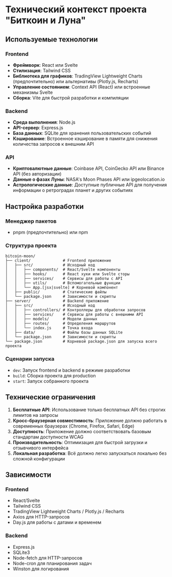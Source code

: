 # Технический контекст проекта "Биткоин и Луна"

## Используемые технологии

### Frontend
- **Фреймворк**: React или Svelte
- **Стилизация**: Tailwind CSS
- **Библиотека для графиков**: TradingView Lightweight Charts (предпочтительно) или альтернативы (Plotly.js, Recharts)
- **Управление состоянием**: Context API (React) или встроенные механизмы Svelte
- **Сборка**: Vite для быстрой разработки и компиляции

### Backend
- **Среда выполнения**: Node.js
- **API-сервер**: Express.js
- **База данных**: SQLite для хранения пользовательских событий
- **Кэширование**: Встроенное кэширование в памяти для снижения количества запросов к внешним API

### API
- **Криптовалютные данные**: Coinbase API, CoinGecko API или Binance API (без авторизации)
- **Данные о фазах Луны**: NASA's Moon Phases API или ipgeolocation.io
- **Астрологические данные**: Доступные публичные API для получения информации о ретроградах планет и других событиях

## Настройка разработки

### Менеджер пакетов
- pnpm (предпочтительно) или npm

### Структура проекта
```
bitcoin-moon/
├── client/              # Frontend приложение
│   ├── src/             # Исходный код
│   │   ├── components/  # React/Svelte компоненты
│   │   ├── hooks/       # React хуки или Svelte сторы
│   │   ├── services/    # Сервисы для работы с API
│   │   ├── utils/       # Вспомогательные функции
│   │   └── App.[jsx|svelte] # Корневой компонент
│   ├── public/          # Статические файлы
│   └── package.json     # Зависимости и скрипты
├── server/              # Backend приложение
│   ├── src/             # Исходный код
│   │   ├── controllers/ # Контроллеры для обработки запросов
│   │   ├── services/    # Сервисы для работы с внешними API
│   │   ├── models/      # Модели данных
│   │   ├── routes/      # Определения маршрутов
│   │   └── index.js     # Точка входа
│   ├── data/            # Файлы базы данных SQLite
│   └── package.json     # Зависимости и скрипты
└── package.json         # Корневой package.json для запуска всего проекта
```

### Сценарии запуска
- `dev`: Запуск frontend и backend в режиме разработки
- `build`: Сборка проекта для production
- `start`: Запуск собранного проекта

## Технические ограничения

1. **Бесплатные API**: Использование только бесплатных API без строгих лимитов на запросы
2. **Кросс-браузерная совместимость**: Приложение должно работать в современных браузерах (Chrome, Firefox, Safari, Edge)
3. **Доступность**: Приложение должно соответствовать базовым стандартам доступности WCAG
4. **Производительность**: Оптимизация для быстрой загрузки и отзывчивого интерфейса
5. **Локальная разработка**: Всё должно легко запускаться локально без сложной конфигурации

## Зависимости

### Frontend
- React/Svelte
- Tailwind CSS
- TradingView Lightweight Charts / Plotly.js / Recharts
- Axios для HTTP-запросов
- Day.js для работы с датами и временем

### Backend
- Express.js
- SQLite3
- Node-fetch для HTTP-запросов
- Node-cron для планирования задач
- Winston для логирования 